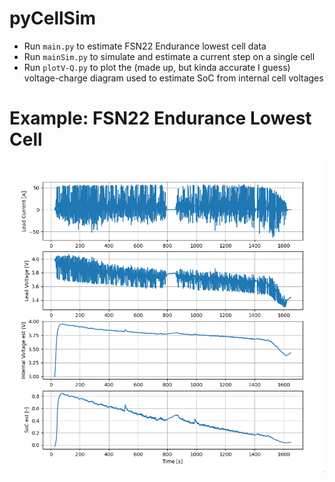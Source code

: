# pyCellSim

- Run `main.py` to estimate FSN22 Endurance lowest cell data
- Run `mainSim.py` to simulate and estimate a current step on a single cell
- Run `plotV-Q.py` to plot the (made up, but kinda accurate I guess) voltage-charge diagram used to estimate SoC from internal cell voltages


# Example: FSN22 Endurance Lowest Cell

![FSN22 Screenshot](docs/FSN22_Endu.png)
